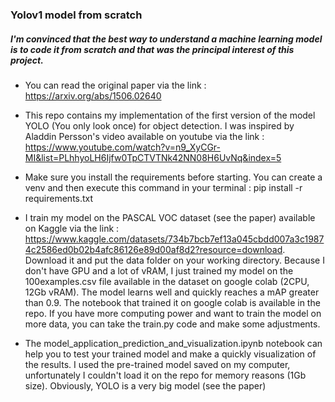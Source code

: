 ### Yolov1 model from scratch

##### I'm convinced that the best way to understand a machine learning model is to code it from scratch and that was the principal interest of this project.

- You can read the original paper via the link : https://arxiv.org/abs/1506.02640

- This repo contains my implementation of the first version of the model YOLO (You only look once) for object detection. I was inspired by Aladdin Persson's video available on youtube via the link : https://www.youtube.com/watch?v=n9_XyCGr-MI&list=PLhhyoLH6Ijfw0TpCTVTNk42NN08H6UvNq&index=5

- Make sure you install the requirements before starting. You can create a venv and then execute this command in your terminal : pip install -r requirements.txt

- I train my model on the PASCAL VOC dataset (see the paper) available on Kaggle via the link : https://www.kaggle.com/datasets/734b7bcb7ef13a045cbdd007a3c19874c2586ed0b02b4afc86126e89d00af8d2?resource=download. Download it and put the data folder on your working directory. Because I don't have GPU and a lot of vRAM, I just trained my model on the 100examples.csv file available in the dataset on google colab (2CPU, 12Gb vRAM). The model learns well and quickly reaches a mAP greater than 0.9. The notebook that trained it on google colab is available in the repo. If you have more computing power and want to train the model on more data, you can take the train.py code and make some adjustments.

- The model_application_prediction_and_visualization.ipynb notebook can help you to test your trained model and make a quickly visualization of the results. I used the pre-trained model saved on my computer, unfortunately I couldn't load it on the repo for memory reasons (1Gb size). Obviously, YOLO is a very big model (see the paper)
